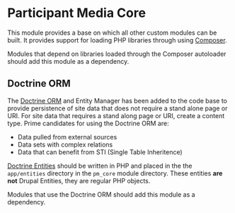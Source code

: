 # Participant Media Core

This module provides a base on which all other custom modules can be built. It
provides support for loading PHP libraries through using
[Composer](https://getcomposer.org/).

Modules that depend on libraries loaded through the Composer autoloader should
add this module as a dependency.

## Doctrine ORM

The [Doctrine ORM](http://www.doctrine-project.org/projects/orm.html) and Entity
Manager has been added to the code base to provide persistence of site data that
does not require a stand alone page or URI. For site data that requires a stand
along page or URI, create a content type. Prime candidates for using the
Doctrine ORM are:
  - Data pulled from external sources
  - Data sets with complex relations
  - Data that can benefit from STI (Single Table Inheritence)

[Doctrine Entities](http://docs.doctrine-project.org/projects/doctrine-orm/en/latest/reference/basic-mapping.html)
should be written in PHP and placed in the the `app/entities` directory in the
`pm_core` module directory. These entities **are not** Drupal Entities, they are
regular PHP objects.

Modules that use the Doctrine ORM should add this module as a dependency.
